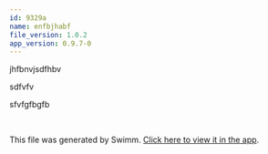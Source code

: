 ```yaml
---
id: 9329a
name: enfbjhabf
file_version: 1.0.2
app_version: 0.9.7-0
---
```


jhfbnvjsdfhbv

sdfvfv

sfvfgfbgfb

<br/>

This file was generated by Swimm. [Click here to view it in the app](http://localhost:5000/repos/Z2l0aHViJTNBJTNBc3Rva2Utd2VhdGhlciUzQSUzQUFkZGllQ29oZW4=/docs/9329a).